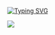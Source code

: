 [![Typing SVG](https://readme-typing-svg.herokuapp.com/?color=1E90FF&size=35&center=true&vCenter=true&width=1000&lines=HELLO,+My+name+is+Leonardo+Almeida;I'm+25+years+old;I'm+from+Brazil;Data+Scientist;Be+Welcome!+:%29)](https://git.io/typing-svg)

<img src="https://cdn.jsdelivr.net/gh/devicons/devicon@latest/icons/python/python-original.svg" />
